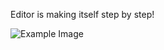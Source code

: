 Editor is making itself step by step!

![Example Image](https://github.com/user-attachments/assets/ec9acb5d-88a6-468e-ac9c-ab3878e37ad1)
